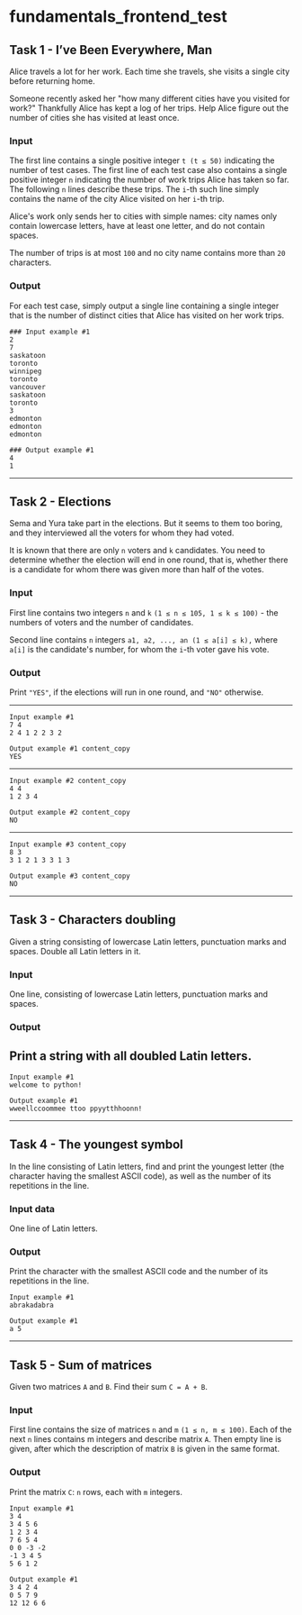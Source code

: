 # fundamentals_frontend_test
## Task 1 - I’ve Been Everywhere, Man
Alice travels a lot for her work. Each time she travels, she visits a single city before returning home.

Someone recently asked her "how many different cities have you visited for work?" Thankfully Alice has kept a log of her trips. Help Alice figure out the number of cities she has visited at least once.

### Input
The first line contains a single positive integer `t (t ≤ 50)` indicating the number of test cases. The first line of each test case also contains a single positive integer `n` indicating the number of work trips Alice has taken so far. The following `n` lines describe these trips. The `i`-th such line simply contains the name of the city Alice visited on her `i`-th trip.

Alice's work only sends her to cities with simple names: city names only contain lowercase letters, have at least one letter, and do not contain spaces.

The number of trips is at most `100` and no city name contains more than `20` characters.

### Output
For each test case, simply output a single line containing a single integer that is the number of distinct cities that Alice has visited on her work trips.

```
### Input example #1
2
7
saskatoon
toronto
winnipeg
toronto
vancouver
saskatoon
toronto
3
edmonton
edmonton
edmonton
```

```
### Output example #1
4
1
```
--- 
## Task 2 - Elections
Sema and Yura take part in the elections. But it seems to them too boring, and they interviewed all the voters for whom they had voted.

It is known that there are only `n` voters and `k` candidates. You need to determine whether the election will end in one round, that is, whether there is a candidate for whom there was given more than half of the votes.

### Input
First line contains two integers `n` and `k` `(1 ≤ n ≤ 105, 1 ≤ k ≤ 100)` - the numbers of voters and the number of candidates.

Second line contains `n` integers `a1, a2, ..., an (1 ≤ a[i] ≤ k),` where `a[i]` is the candidate's number, for whom the `i`-th voter gave his vote.

### Output
Print  `"YES"`, if the elections will run in one round, and `"NO"` otherwise.

---
```
Input example #1
7 4
2 4 1 2 2 3 2
```
```
Output example #1 content_copy
YES
```
---
```
Input example #2 content_copy
4 4
1 2 3 4
```
```
Output example #2 content_copy
NO
```
---
```
Input example #3 content_copy
8 3
3 1 2 1 3 3 1 3
```
```
Output example #3 content_copy
NO
```
---

## Task 3 - Characters doubling
Given a string consisting of lowercase Latin letters, punctuation marks and spaces. Double all Latin letters in it.

### Input
One line, consisting of lowercase Latin letters, punctuation marks and spaces.

### Output
Print a string with all doubled Latin letters.
---
```
Input example #1
welcome to python!
```
```
Output example #1
wweellccoommee ttoo ppyytthhoonn!
```
---
## Task 4 - The youngest symbol
In the line consisting of Latin letters, find and print the youngest letter (the character having the smallest ASCII code), as well as the number of its repetitions in the line.

### Input data
One line of Latin letters.

### Output
Print the character with the smallest ASCII code and the number of its repetitions in the line.

```
Input example #1 
abrakadabra
```
```
Output example #1 
a 5
```
--- 

## Task 5 - Sum of matrices
Given two matrices `A` and `B`. Find their sum `C = A + B`.

### Input
First line contains the size of matrices `n` and `m` `(1 ≤ n, m ≤ 100)`. Each of the next `n` lines contains m integers and describe matrix `A`. Then empty line is given, after which the description of matrix `B` is given in the same format.

### Output
Print the matrix `С`: `n` rows, each with `m` integers.

```
Input example #1
3 4
3 4 5 6
1 2 3 4
7 6 5 4
0 0 -3 -2
-1 3 4 5
5 6 1 2
```
```
Output example #1
3 4 2 4 
0 5 7 9 
12 12 6 6 
```
